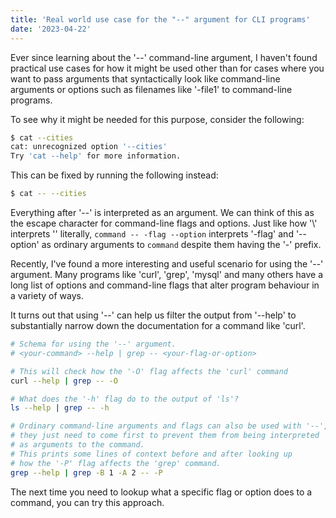 ```yaml
---
title: 'Real world use case for the "--" argument for CLI programs'
date: '2023-04-22'
---
```


Ever since learning about the '--' command-line argument, I haven't found practical use cases for how it might be used other than for cases where you want to pass arguments that syntactically look like command-line arguments or options such as filenames like '-file1' to command-line programs.

To see why it might be needed for this purpose, consider the following:

```bash
$ cat --cities
cat: unrecognized option '--cities'
Try 'cat --help' for more information.
```

This can be fixed by running the following instead:

```bash
$ cat -- --cities
```

Everything after '--' is interpreted as an argument. We can think of this as the escape character for command-line flags and options. Just like how '\\' interprets '\' literally, `command -- -flag --option` interprets '-flag' and '--option' as ordinary arguments to `command` despite them having the '-' prefix.

Recently, I've found a more interesting and useful scenario for using the '--' argument. Many programs like 'curl', 'grep', 'mysql' and many others have a long list of options and command-line flags that alter program behaviour in a variety of ways.

It turns out that using '--' can help us filter the output from '--help' to substantially narrow down the documentation for a command like 'curl'.

```bash
# Schema for using the '--' argument.
# <your-command> --help | grep -- <your-flag-or-option>

# This will check how the '-O' flag affects the 'curl' command
curl --help | grep -- -O

# What does the '-h' flag do to the output of 'ls'?
ls --help | grep -- -h

# Ordinary command-line arguments and flags can also be used with '--',
# they just need to come first to prevent them from being interpreted
# as arguments to the command.
# This prints some lines of context before and after looking up
# how the '-P' flag affects the 'grep' command.
grep --help | grep -B 1 -A 2 -- -P
```

The next time you need to lookup what a specific flag or option does to a command, you can try this approach. 

